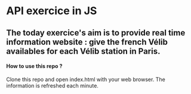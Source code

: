 # API exercice in JS

## The today exercice's aim is to provide real time information website : give the french Vélib availables for each Vélib station in Paris.

#### How to use this repo ?
Clone this repo and open index.html with your web browser. The information is refreshed each minute.
